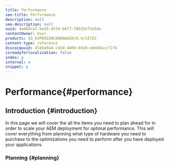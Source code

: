 ```yaml
---
title: Performance
seo-title: Performance
description: null
seo-description: null
uuid: 4ad84ca7-bed5-4534-b677-f8032e72e54e
contentOwner: User
products: SG_EXPERIENCEMANAGER/6.4/SITES
content-type: reference
discoiquuid: d1eba8ad-c43d-4869-8410-ede68acc71f4
isreadyforlocalization: false
index: y
internal: n
snippet: y
---
```


# Performance{#performance}

## Introduction {#introduction}

In this page we will cover the all the items you need to plan ahead for in order to scale your AEM deployment for optimal performance. This will cover everything from planning what type of hardware you need to purchase to the optimizations you need to perform after you have deployed your applications.

### Planning {#planning}


